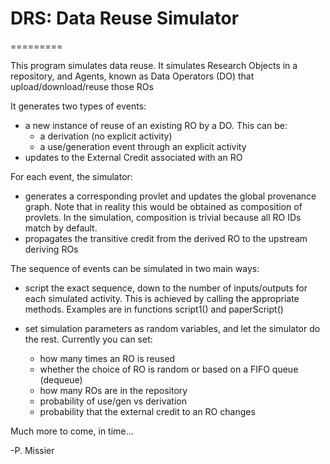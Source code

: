 # DRS: Data Reuse Simulator
=========

This program simulates data reuse.
It simulates Research Objects in a repository, and Agents, known as Data Operators (DO) that upload/download/reuse those ROs

It generates two types of events:

- a new instance of reuse of an existing RO by a DO.  This can be:
    - a derivation (no explicit activity)
	- a use/generation event through an explicit activity 
- updates to the External Credit associated with an RO

For each event, the simulator:

-  generates a corresponding provlet and updates the global provenance graph. Note that in reality this would be obtained as composition of provlets. In the simulation, composition is trivial because all RO IDs match by default.
- propagates the transitive credit from the derived RO to the upstream deriving ROs

The sequence of events can be simulated in two main ways:

- script the exact sequence, down to the number of inputs/outputs for each simulated activity. 
  This is achieved by calling the appropriate methods. Examples are in functions script1() and paperScript()
  
- set simulation parameters as random variables, and let the simulator do the rest.
  Currently you can set:
    - how many times an RO is reused
    - whether the choice of RO is random or based on a FIFO queue (dequeue)
    - how many ROs are in the repository
    - probability of use/gen vs derivation
    - probability that the external credit to an RO changes

Much more to come, in time...

-P. Missier


